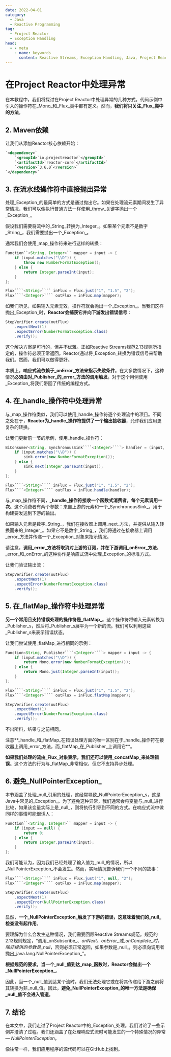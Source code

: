```yaml
---
date: 2022-04-01
category:
  - Java
  - Reactive Programming
tag:
  - Project Reactor
  - Exception Handling
head:
  - - meta
    - name: keywords
      content: Reactive Streams, Exception Handling, Java, Project Reactor
---
```

# 在Project Reactor中处理异常 

在本教程中，我们将探讨在Project Reactor中处理异常的几种方式。代码示例中引入的操作符在_Mono_和_Flux_类中都有定义。然而，**我们将只关注_Flux_类中的方法**。

## 2. Maven依赖
让我们从添加Reactor核心依赖开始：
```xml
`<dependency>`
    `<groupId>`io.projectreactor`</groupId>`
    `<artifactId>`reactor-core`</artifactId>`
    `<version>`3.6.0`</version>`
`</dependency>`
```

## 3. 在流水线操作符中直接抛出异常
处理_Exception_的最简单的方式是通过抛出它。如果在处理流元素期间发生了异常情况，我们可以像执行普通方法一样使用_throw_关键字抛出一个_Exception_。

假设我们需要将流中的_String_转换为_Integer_。如果某个元素不是数字_String_，我们需要抛出一个_Exception_。

通常我们会使用_map_操作符来进行这样的转换：
```java
Function``<String, Integer>`` mapper = input -> {
    if (input.matches("\\D")) {
        throw new NumberFormatException();
    } else {
        return Integer.parseInt(input);
    }
};

Flux````<String>```` inFlux = Flux.just("1", "1.5", "2");
Flux````<Integer>```` outFlux = inFlux.map(mapper);
```

如我们所见，如果输入元素无效，操作符就会抛出一个_Exception_。当我们这样抛出_Exception_时，**Reactor会捕获它并向下游发出错误信号**：
```java
StepVerifier.create(outFlux)
    .expectNext(1)
    .expectError(NumberFormatException.class)
    .verify();
```

这个解决方案是可行的，但并不优雅。正如Reactive Streams规范2.13规则所指定的，操作符必须正常返回。Reactor通过将_Exception_转换为错误信号来帮助我们。然而，我们可以做得更好。

本质上，**响应式流依赖于_onError_方法来指示失败条件**。在大多数情况下，这种情况**必须由对_Publisher_的_error_方法的调用触发**。对于这个用例使用_Exception_将我们带回了传统的编程方式。

## 4. 在_handle_操作符中处理异常
与_map_操作符类似，我们可以使用_handle_操作符逐个处理流中的项目。不同之处在于，**Reactor为_handle_操作符提供了一个输出接收器**，允许我们应用更复杂的转换。

让我们更新前一节的示例，使用_handle_操作符：
```java
BiConsumer<String, SynchronousSink````<Integer>````> handler = (input, sink) -> {
    if (input.matches("\\D")) {
        sink.error(new NumberFormatException());
    } else {
        sink.next(Integer.parseInt(input));
    }
};

Flux````<String>```` inFlux = Flux.just("1", "1.5", "2");
Flux````<Integer>```` outFlux = inFlux.handle(handler);
```

与_map_操作符不同，**_handle_操作符接收一个函数式消费者，每个元素调用一次**。这个消费者有两个参数：来自上游的元素和一个_SynchronousSink_，用于构建要发送到下游的输出。

如果输入元素是数字_String_，我们在接收器上调用_next_方法，并提供从输入转换而来的_Integer_。如果它不是数字_String_，我们将通过在接收器上调用_error_方法并传递一个_Exception_对象来指示情况。

请注意，**调用_error_方法将取消对上游的订阅，并在下游调用_onError_方法**。_error_和_onError_的这种协作是响应式流中处理_Exception_的标准方式。

让我们验证输出流：
```java
StepVerifier.create(outFlux)
    .expectNext(1)
    .expectError(NumberFormatException.class)
    .verify();
```

## 5. 在_flatMap_操作符中处理异常
**另一个常用且支持错误处理的操作符是_flatMap_**。这个操作符将输入元素转换为_Publisher_s，然后将_Publisher_s展平为一个新的流。我们可以利用这些_Publisher_s来表示错误状态。

让我们尝试使用_flatMap_进行相同的示例：
```java
Function<String, Publisher````<Integer>````> mapper = input -> {
    if (input.matches("\\D")) {
        return Mono.error(new NumberFormatException());
    } else {
        return Mono.just(Integer.parseInt(input));
    }
};

Flux````<String>```` inFlux = Flux.just("1", "1.5", "2");
Flux````<Integer>```` outFlux = inFlux.flatMap(mapper);

StepVerifier.create(outFlux)
    .expectNext(1)
    .expectError(NumberFormatException.class)
    .verify();
```

不出所料，结果与之前相同。

注意**_handle_和_flatMap_在错误处理方面的唯一区别在于_handle_操作符在接收器上调用_error_方法，而_flatMap_在_Publisher_上调用它**。

**如果我们处理的流由_Flux_对象表示，我们还可以使用_concatMap_来处理错误**。这个方法的行为与_flatMap_非常相似，但它不支持异步处理。

## 6. 避免_NullPointerException_
本节涵盖了处理_null_引用的处理，这经常导致_NullPointerException_s，这是Java中常见的_Exception_。为了避免这种异常，我们通常会将变量与_null_进行比较，如果该变量实际上是_null_，则将执行引导到不同的方式。在响应式流中做同样的事情可能很诱人：
```java
Function``<String, Integer>`` mapper = input -> {
    if (input == null) {
        return 0;
    } else {
        return Integer.parseInt(input);
    }
};
```

我们可能认为，因为我们已经处理了输入值为_null_的情况，所以_NullPointerException_不会发生。然而，实际情况告诉我们一个不同的故事：
```java
Flux````<String>```` inFlux = Flux.just("1", null, "2");
Flux````<Integer>```` outFlux = inFlux.map(mapper);

StepVerifier.create(outFlux)
    .expectNext(1)
    .expectError(NullPointerException.class)
    .verify();
```

显然，**一个_NullPointerException_触发了下游的错误，这意味着我们的_null_检查没有起作用**。

要理解为什么会发生这种情况，我们需要回顾Reactive Streams规范。规范的2.13规则规定，“调用_onSubscribe_、_onNext_、_onError_或_onComplete_时，除非提供的参数是_null_，否则必须正常返回，如果参数是_null_，则必须向调用者抛出_java.lang.NullPointerException_”。

**根据规范的要求，当一个_null_值到达_map_函数时，Reactor会抛出一个_NullPointerException_**。

因此，当一个_null_值到达某个流时，我们无法处理它或在将其传递给下游之前将其转换为非_null_值。因此，**避免_NullPointerException_的唯一方法是确保_null_值不会进入管道**。

## 7. 结论
在本文中，我们走过了Project Reactor中的_Exception_处理。我们讨论了一些示例并澄清了过程。我们还涵盖了在处理响应式流时可能发生的一个特殊情况的异常 — _NullPointerException_。

像往常一样，我们应用程序的源代码可以在GitHub上找到。